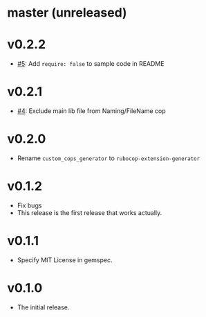 # master (unreleased)

# v0.2.2

* [#5](https://github.com/rubocop-hq/rubocop-extension-generator/pull/5): Add `require: false` to sample code in README

# v0.2.1

* [#4](https://github.com/rubocop-hq/rubocop-extension-generator/pull/4): Exclude main lib file from Naming/FileName cop

# v0.2.0

* Rename `custom_cops_generator` to `rubocop-extension-generator`

# v0.1.2

* Fix bugs
* This release is the first release that works actually.

# v0.1.1

* Specify MIT License in gemspec.

# v0.1.0

* The initial release.
